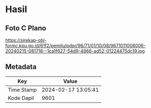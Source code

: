 # Hasil

## Foto C Plano

https://sirekap-obj-formc.kpu.go.id/61f2/pemilu/pdpr/96/71/01/10/08/9671011008006-20240215-081716--1ca1f627-54d9-4866-ad52-01224475dc19.jpg


## Metadata

| Key        | Value               |
| ---------- | ------------------- |
| Time Stamp | 2024-02-17 13:05:41 |
| Kode Dapil | 9601                |



